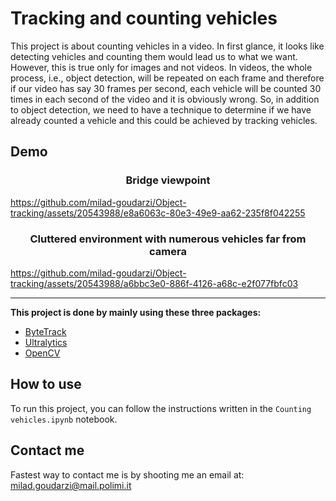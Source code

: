 # Tracking and counting vehicles
This project is about counting vehicles in a video. In first glance, it looks like detecting vehicles and counting them would lead us to what we want. However, this is true only for images and not videos. In videos, the whole process, i.e., object detection, will be repeated on each frame and therefore if our video has say 30 frames per second, each vehicle will be counted 30 times in each second of the video and it is obviously wrong. So, in addition to object detection, we need to have a technique to determine if we have already counted a vehicle and this could be achieved by tracking vehicles.

## Demo

<h3 align="center"> Bridge viewpoint</h3>

https://github.com/milad-goudarzi/Object-tracking/assets/20543988/e8a6063c-80e3-49e9-aa62-235f8f042255


<h3 align="center"> Cluttered environment with numerous vehicles far from camera</h3>

https://github.com/milad-goudarzi/Object-tracking/assets/20543988/a6bbc3e0-886f-4126-a68c-e2f077fbfc03

<hr>
<b> This project is done by mainly using these three packages: </b>
<ul>
  <li><a href="https://github.com/ifzhang/ByteTrack"> ByteTrack </a></li>
  <li><a href="https://github.com/ultralytics/ultralytics"> Ultralytics </a></li>
  <li><a href="https://pypi.org/project/opencv-python/4.7.0.72/"> OpenCV </a></li>
</ul>

## How to use
To run this project, you can follow the instructions written in the `Counting vehicles.ipynb` notebook.
## Contact me
Fastest way to contact me is by shooting me an email at: milad.goudarzi@mail.polimi.it
